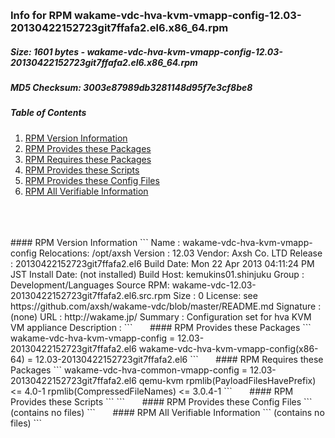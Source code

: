 &nbsp;  
### Info for RPM wakame-vdc-hva-kvm-vmapp-config-12.03-20130422152723git7ffafa2.el6.x86_64.rpm  
##### Size: 1601 bytes - wakame-vdc-hva-kvm-vmapp-config-12.03-20130422152723git7ffafa2.el6.x86_64.rpm  
##### MD5 Checksum: 3003e87989db3281148d95f7e3cf8be8  
##### Table of Contents  
1. [RPM Version Information](#version)  
2. [RPM Provides these Packages ](#provides)  
3. [RPM Requires these Packages](#requires)  
4. [RPM Provides these Scripts](#scripts)  
5. [RPM Provides these Config Files](#config)  
6. [RPM All Verifiable Information](#verifiable)  
&nbsp;  
&nbsp;  
&nbsp;  
<a name="version" />
#### RPM Version Information  
```  
Name        : wakame-vdc-hva-kvm-vmapp-config  Relocations: /opt/axsh 
Version     : 12.03                             Vendor: Axsh Co. LTD <dev@axsh.net>
Release     : 20130422152723git7ffafa2.el6   Build Date: Mon 22 Apr 2013 04:11:24 PM JST
Install Date: (not installed)               Build Host: kemukins01.shinjuku
Group       : Development/Languages         Source RPM: wakame-vdc-12.03-20130422152723git7ffafa2.el6.src.rpm
Size        : 0                                License: see https://github.com/axsh/wakame-vdc/blob/master/README.md
Signature   : (none)
URL         : http://wakame.jp/
Summary     : Configuration set for hva KVM VM appliance
Description :
<insert long description, indented with spaces>
```  
&nbsp;  
&nbsp;  
&nbsp;  
<a name="provides" />
#### RPM Provides these Packages  
```  
wakame-vdc-hva-kvm-vmapp-config = 12.03-20130422152723git7ffafa2.el6
wakame-vdc-hva-kvm-vmapp-config(x86-64) = 12.03-20130422152723git7ffafa2.el6
```  
&nbsp;  
&nbsp;  
&nbsp;  
<a name="requires" />
#### RPM Requires these Packages  
```  
wakame-vdc-hva-common-vmapp-config = 12.03-20130422152723git7ffafa2.el6
qemu-kvm  
rpmlib(PayloadFilesHavePrefix) <= 4.0-1
rpmlib(CompressedFileNames) <= 3.0.4-1
```  
&nbsp;  
&nbsp;  
&nbsp;  
<a name="scripts" />
#### RPM Provides these Scripts  
```  
```  
&nbsp;  
&nbsp;  
&nbsp;  
<a name="config" />
#### RPM Provides these Config Files  
```  
(contains no files)
```  
&nbsp;  
&nbsp;  
&nbsp;  
<a name="verifiable" />
#### RPM All Verifiable Information  
```  
(contains no files)
```  
&nbsp;  
